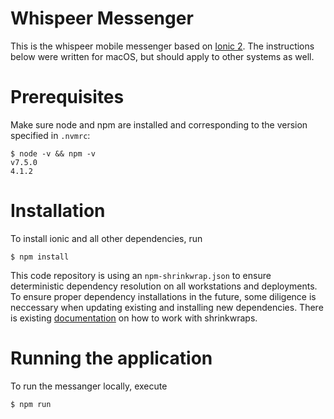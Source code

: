 # Whispeer Messenger

This is the whispeer mobile messenger based on [Ionic 2][ionic2]. The
instructions below were written for macOS, but should apply to other
systems as well.

# Prerequisites

Make sure node and npm are installed and corresponding to the version
specified in `.nvmrc`:

    $ node -v && npm -v
    v7.5.0
    4.1.2

# Installation

To install ionic and all other dependencies, run

    $ npm install

This code repository is using an `npm-shrinkwrap.json` to ensure
deterministic dependency resolution on all workstations and deployments.
To ensure proper dependency installations in the future, some diligence
is neccessary when updating existing and installing new dependencies.
There is existing [documentation][shrinkwrap-help] on how to work with
shrinkwraps.

# Running the application

To run the messanger locally, execute

    $ npm run

[ionic2]: https://github.com/driftyco/ionic
[shrinkwrap-help]: https://github.com/thewoolleyman/npm-shrinkwrap-helper
